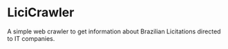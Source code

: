 # LiciCrawler

A simple web crawler to get information about Brazilian Licitations directed to IT companies.